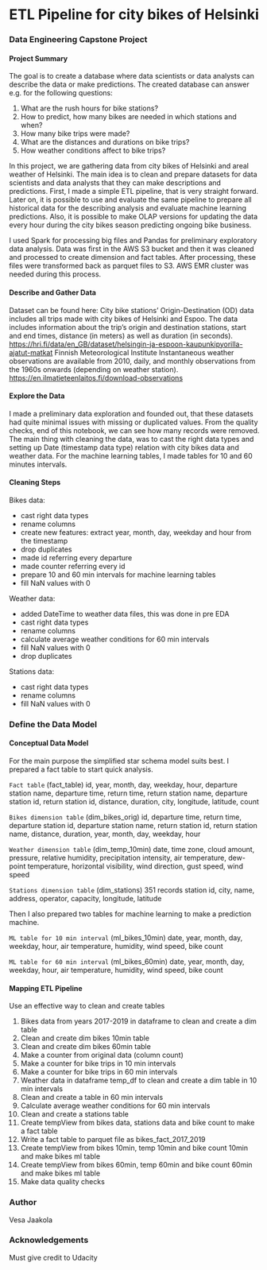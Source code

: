 # ETL Pipeline for city bikes of Helsinki 
### Data Engineering Capstone Project

#### Project Summary
The goal is to create a database where data scientists or data analysts can describe the data or make predictions. The created database can answer e.g. for the following questions:

1. What are the rush hours for bike stations?
2. How to predict, how many bikes are needed in which stations and when?
3. How many bike trips were made?
4. What are the distances and durations on bike trips?
5. How weather conditions affect to bike trips?


In this project, we are gathering data from city bikes of Helsinki and areal weather of Helsinki. The main idea is to clean and prepare datasets for data scientists and data analysts that they can make descriptions and predictions. First, I made a simple ETL pipeline, that is very straight forward. Later on, it is possible to use and evaluate the same pipeline to prepare all historical data for the describing analysis and evaluate machine learning predictions. Also, it is possible to make OLAP versions for updating the data every hour during the city bikes season predicting ongoing bike business.

I used Spark for processing big files and Pandas for preliminary exploratory data analysis. Data was first in the AWS S3 bucket and then it was cleaned and processed to create dimension and fact tables. After processing, these files were transformed back as parquet files to S3. AWS EMR cluster was needed during this process.

#### Describe and Gather Data
Dataset can be found here: City bike stations’ Origin-Destination (OD) data includes all trips made with city bikes of Helsinki and Espoo. The data includes information about the trip’s origin and destination stations, start and end times, distance (in meters) as well as duration (in seconds). https://hri.fi/data/en_GB/dataset/helsingin-ja-espoon-kaupunkipyorilla-ajatut-matkat Finnish Meteorological Institute Instantaneous weather observations are available from 2010, daily, and monthly observations from the 1960s onwards (depending on weather station). https://en.ilmatieteenlaitos.fi/download-observations

#### Explore the Data
I made a preliminary data exploration and founded out, that these datasets had quite minimal issues with missing or duplicated values. From the quality checks, end of this notebook, we can see how many records were removed. 
The main thing with cleaning the data, was to cast the right data types and setting up Date (timestamp data type) relation with city bikes data and weather data. For the machine learning tables, I made tables for 10 and 60 minutes intervals.

#### Cleaning Steps
Bikes data:
- cast right data types
- rename columns
- create new features: extract year, month, day, weekday and hour from the timestamp 
- drop duplicates
- made id referring every departure
- made counter referring every id
- prepare 10 and 60 min intervals for machine learning tables
- fill NaN values with 0


Weather data:

- added DateTime to weather data files, this was done in pre EDA
- cast right data types
- rename columns
- calculate average weather conditions for 60 min intervals 
- fill NaN values with 0
- drop duplicates

Stations data:
- cast right data types
- rename columns
- fill NaN values with 0


### Define the Data Model
#### Conceptual Data Model
For the main purpose the simplified star schema model suits best. I prepared a fact table to start quick analysis.

``Fact table`` (fact_table) 
id, year, month, day, weekday, hour, departure station name, departure time, return time, return station name, departure station id, return station id, distance, duration, city, longitude, latitude, count

``Bikes dimension table`` (dim_bikes_orig)
id, departure time, return time, departure station id, departure station name, return station id, return station name, distance, duration, year, month, day, weekday, hour

``Weather dimension table`` (dim_temp_10min) 
date, time zone, cloud amount, pressure, relative humidity, precipitation intensity, air temperature, dew-point temperature, horizontal visibility, wind direction, gust speed, wind speed

``Stations dimension table`` (dim_stations) 351 records
station id, city, name, address, operator, capacity, longitude, latitude

Then I also prepared two tables for machine learning to make a prediction machine.

``ML table for 10 min interval`` (ml_bikes_10min)
date, year, month, day, weekday, hour, air temperature, humidity, wind speed, bike count

``ML table for 60 min interval`` (ml_bikes_60min)
date, year, month, day, weekday, hour, air temperature, humidity, wind speed, bike count


#### Mapping ETL Pipeline

Use an effective way to clean and create tables

1. Bikes data from years 2017-2019 in dataframe to clean and create a dim table 
2. Clean and create dim bikes 10min table
3. Clean and create dim bikes 60min table
4. Make a counter from original data (column count)
5. Make a counter for bike trips in 10 min intervals
6. Make a counter for bike trips in 60 min intervals
7. Weather data in dataframe temp_df to clean and create a dim table in 10 min intervals
8. Clean and create a table in 60 min intervals
9. Calculate average weather conditions for 60 min intervals 
10. Clean and create a stations table 
11. Create tempView from bikes data, stations data and bike count to make a fact table
12. Write a fact table to parquet file as bikes_fact_2017_2019
13. Create tempView from bikes 10min, temp 10min and bike count 10min and make bikes ml table
14. Create tempView from bikes 60min, temp 60min and bike count 60min and make bikes ml table
15. Make data quality checks

### Author

Vesa Jaakola

### Acknowledgements

Must give credit to Udacity

